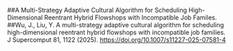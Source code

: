 ##A Multi-Strategy Adaptive Cultural Algorithm for Scheduling High-Dimensional Reentrant Hybrid Flowshops with Incompatible Job Familes.
##Wu, J., Liu, Y. A multi-strategy adaptive cultural algorithm for scheduling high-dimensional reentrant hybrid flowshops with incompatible job families. J Supercomput 81, 1122 (2025). https://doi.org/10.1007/s11227-025-07581-4
